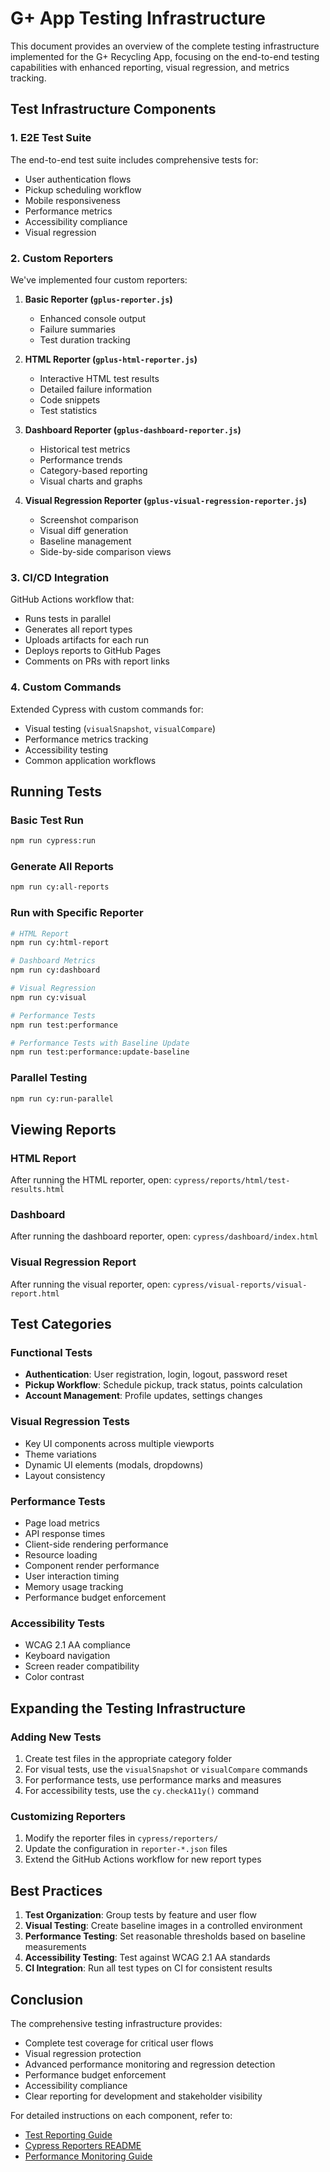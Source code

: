 # G+ App Testing Infrastructure

This document provides an overview of the complete testing infrastructure implemented for the G+ Recycling App, focusing on the end-to-end testing capabilities with enhanced reporting, visual regression, and metrics tracking.

## Test Infrastructure Components

### 1. E2E Test Suite

The end-to-end test suite includes comprehensive tests for:

- User authentication flows
- Pickup scheduling workflow
- Mobile responsiveness
- Performance metrics
- Accessibility compliance
- Visual regression

### 2. Custom Reporters

We've implemented four custom reporters:

1. **Basic Reporter (`gplus-reporter.js`)**
   - Enhanced console output
   - Failure summaries
   - Test duration tracking

2. **HTML Reporter (`gplus-html-reporter.js`)**
   - Interactive HTML test results
   - Detailed failure information
   - Code snippets
   - Test statistics

3. **Dashboard Reporter (`gplus-dashboard-reporter.js`)**
   - Historical test metrics
   - Performance trends
   - Category-based reporting
   - Visual charts and graphs

4. **Visual Regression Reporter (`gplus-visual-regression-reporter.js`)**
   - Screenshot comparison
   - Visual diff generation
   - Baseline management
   - Side-by-side comparison views

### 3. CI/CD Integration

GitHub Actions workflow that:

- Runs tests in parallel
- Generates all report types
- Uploads artifacts for each run
- Deploys reports to GitHub Pages
- Comments on PRs with report links

### 4. Custom Commands

Extended Cypress with custom commands for:

- Visual testing (`visualSnapshot`, `visualCompare`)
- Performance metrics tracking
- Accessibility testing
- Common application workflows

## Running Tests

### Basic Test Run

```bash
npm run cypress:run
```

### Generate All Reports

```bash
npm run cy:all-reports
```

### Run with Specific Reporter

```bash
# HTML Report
npm run cy:html-report

# Dashboard Metrics
npm run cy:dashboard

# Visual Regression
npm run cy:visual

# Performance Tests
npm run test:performance

# Performance Tests with Baseline Update
npm run test:performance:update-baseline
```

### Parallel Testing

```bash
npm run cy:run-parallel
```

## Viewing Reports

### HTML Report

After running the HTML reporter, open:
`cypress/reports/html/test-results.html`

### Dashboard

After running the dashboard reporter, open:
`cypress/dashboard/index.html`

### Visual Regression Report

After running the visual reporter, open:
`cypress/visual-reports/visual-report.html`

## Test Categories

### Functional Tests

- **Authentication**: User registration, login, logout, password reset
- **Pickup Workflow**: Schedule pickup, track status, points calculation
- **Account Management**: Profile updates, settings changes

### Visual Regression Tests

- Key UI components across multiple viewports
- Theme variations
- Dynamic UI elements (modals, dropdowns)
- Layout consistency

### Performance Tests

- Page load metrics
- API response times
- Client-side rendering performance
- Resource loading
- Component render performance
- User interaction timing
- Memory usage tracking
- Performance budget enforcement

### Accessibility Tests

- WCAG 2.1 AA compliance
- Keyboard navigation
- Screen reader compatibility
- Color contrast

## Expanding the Testing Infrastructure

### Adding New Tests

1. Create test files in the appropriate category folder
2. For visual tests, use the `visualSnapshot` or `visualCompare` commands
3. For performance tests, use performance marks and measures
4. For accessibility tests, use the `cy.checkA11y()` command

### Customizing Reporters

1. Modify the reporter files in `cypress/reporters/`
2. Update the configuration in `reporter-*.json` files
3. Extend the GitHub Actions workflow for new report types

## Best Practices

1. **Test Organization**: Group tests by feature and user flow
2. **Visual Testing**: Create baseline images in a controlled environment
3. **Performance Testing**: Set reasonable thresholds based on baseline measurements
4. **Accessibility Testing**: Test against WCAG 2.1 AA standards
5. **CI Integration**: Run all test types on CI for consistent results

## Conclusion

The comprehensive testing infrastructure provides:

- Complete test coverage for critical user flows
- Visual regression protection
- Advanced performance monitoring and regression detection
- Performance budget enforcement
- Accessibility compliance
- Clear reporting for development and stakeholder visibility

For detailed instructions on each component, refer to:

- [Test Reporting Guide](./TEST_REPORTING_GUIDE.md)
- [Cypress Reporters README](../cypress/reporters/README.md)
- [Performance Monitoring Guide](./PERFORMANCE_MONITORING.md)
